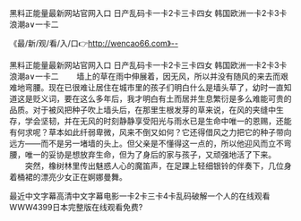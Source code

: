 黑料正能量最新网站官网入口
日产乱码卡一卡2卡三卡四女
韩国欧洲一卡2卡3卡
浪潮a∨一卡二


《最/新/观/看/入/口👉http://wencao66.com》--

黑料正能量最新网站官网入口
日产乱码卡一卡2卡三卡四女
韩国欧洲一卡2卡3卡
浪潮a∨一卡二
　　墙上的草在雨中伸展着，因无风，所以并没有随风的来去而艰难地弯腰。现在已很难让居住在城市里的孩子们明白什么是墙头草了，幼时一直知道这是贬义词，要在这么多年后，我才明白有土而居并生息繁衍是多么难能可贵的品质。对于被风把种子吹上墙头后，在那里生根发芽的草来说，在风的夹缝中生存，学会坚韧，并在无风的时刻静静享受阳光与雨水已是生命中唯一的恩赐，还能有何求呢？草本如此纤弱卑微，风来不倒又如何？它还得借风之力把它的种子带向远方——而不是另一堵墙的头上。但父亲是不懂得这一点的，所以他迎风而立不弯腰，唯一的妥协是想放弃生命，但为了身后的家与孩子，又顽强地活了下来。
　　突然，橡树林里传出魅惑人心的魔笛声，在足踝上轻细银铃的伴奏下，几位身着桶裙的漂亮少女正在婀娜曼舞。





最近中文字幕高清中文字幕电影一卡2卡三卡4卡乱码破解一个人的在线观看WWW4399日本完整版在线观看免费?
